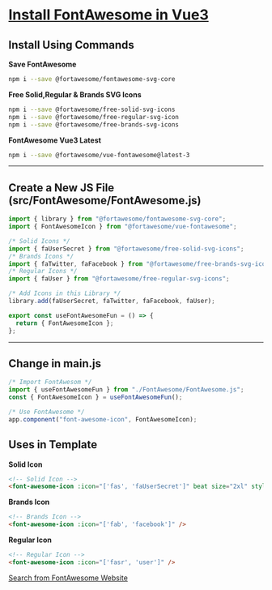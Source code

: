 # [Install FontAwesome in Vue3](https://fontawesome.com)

## Install Using Commands

**Save FontAwesome**

```bash
npm i --save @fortawesome/fontawesome-svg-core
```

**Free Solid,Regular & Brands SVG Icons**

```bash
npm i --save @fortawesome/free-solid-svg-icons
npm i --save @fortawesome/free-regular-svg-icon
npm i --save @fortawesome/free-brands-svg-icons
```

**FontAwesome Vue3 Latest**

```bash
npm i --save @fortawesome/vue-fontawesome@latest-3
```

---

## Create a New JS File (src/FontAwesome/FontAwesome.js)

```js
import { library } from "@fortawesome/fontawesome-svg-core";
import { FontAwesomeIcon } from "@fortawesome/vue-fontawesome";

/* Solid Icons */
import { faUserSecret } from "@fortawesome/free-solid-svg-icons";
/* Brands Icons */
import { faTwitter, faFacebook } from "@fortawesome/free-brands-svg-icons";
/* Regular Icons */
import { faUser } from "@fortawesome/free-regular-svg-icons";

/* Add Icons in this Library */
library.add(faUserSecret, faTwitter, faFacebook, faUser);

export const useFontAwesomeFun = () => {
  return { FontAwesomeIcon };
};
```

---

## Change in main.js

```js
/* Import FontAwesom */
import { useFontAwesomeFun } from "./FontAwesome/FontAwesome.js";
const { FontAwesomeIcon } = useFontAwesomeFun();

/* Use FontAwesome */
app.component("font-awesome-icon", FontAwesomeIcon);
```

## Uses in Template

**Solid Icon**

```html
<!-- Solid Icon -->
<font-awesome-icon :icon="['fas', 'faUserSecret']" beat size="2xl" style="color: #0059a7" />
```

**Brands Icon**

```html
<!-- Brands Icon -->
<font-awesome-icon :icon="['fab', 'facebook']" />
```

**Regular Icon**

```html
<!-- Regular Icon -->
<font-awesome-icon :icon="['fasr', 'user']" />
```

[Search from FontAwesome Website](https://fontawesome.com/search)
